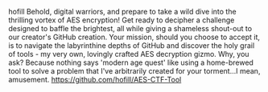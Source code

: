 hofill
Behold, digital warriors, and prepare to take a wild dive into the thrilling vortex of AES encryption! Get ready to decipher a challenge designed to baffle the brightest, all while giving a shameless shout-out to our creator's GitHub creation.
Your mission, should you choose to accept it, is to navigate the labyrinthine depths of GitHub and discover the holy grail of tools - my very own, lovingly crafted AES decryption gizmo. Why, you ask? Because nothing says 'modern age quest' like using a home-brewed tool to solve a problem that I've arbitrarily created for your torment...I mean, amusement.
https://github.com/hofill/AES-CTF-Tool
